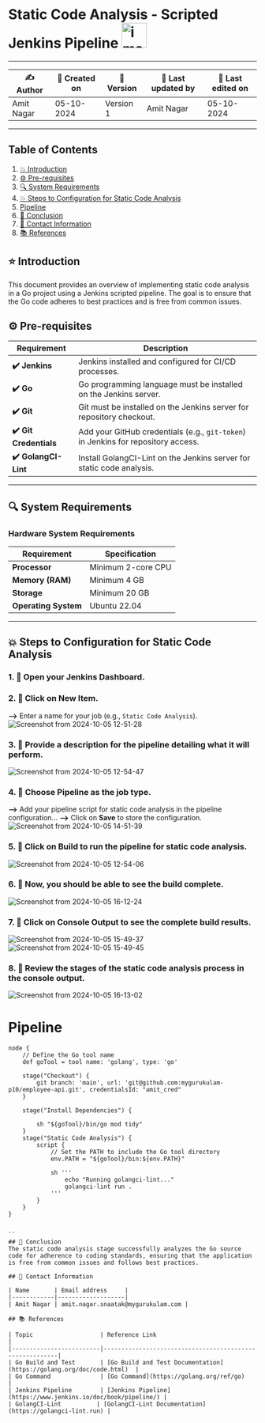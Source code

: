 
# Static Code Analysis - Scripted Jenkins Pipeline <img width="51" alt="image" src="https://github.com/user-attachments/assets/ce666869-4766-4f9d-9bfa-3627a76843f0">

---

| ✍ Author      | 📅 Created on  | 📌 Version    | 📝 Last updated by | 📅 Last edited on |
|---------------|----------------|---------------|-------------------|-------------------|
| Amit Nagar     | 05-10-2024     | Version 1     | Amit Nagar        | 05-10-2024        |

---

## Table of Contents
1. [💥 Introduction](#-introduction)
2. [⚙️ Pre-requisites](#-pre-requisites)
3. [🔍 System Requirements](#-system-requirements)
4. [💥 Steps to Configuration for Static Code Analysis](#-steps-to-configuration-for-static-code-analysis)
5. [Pipeline](#pipeline)
6. [📛 Conclusion](#-conclusion)
7. [📧 Contact Information](#-contact-information)
8. [📚 References](#-references)

## ⭐ Introduction
This document provides an overview of implementing static code analysis in a Go project using a Jenkins scripted pipeline. The goal is to ensure that the Go code adheres to best practices and is free from common issues.

## ⚙️ Pre-requisites

| Requirement          | Description                                                                 |
|----------------------|-----------------------------------------------------------------------------|
| **✔️ Jenkins**          | Jenkins installed and configured for CI/CD processes.                       |
| **✔️ Go**               | Go programming language must be installed on the Jenkins server.            |
| **✔️ Git**              | Git must be installed on the Jenkins server for repository checkout.        |
| **✔️ Git Credentials**  | Add your GitHub credentials (e.g., `git-token`) in Jenkins for repository access. |
| **✔️ GolangCI-Lint**   | Install GolangCI-Lint on the Jenkins server for static code analysis.       |

---

## 🔍 System Requirements

### Hardware System Requirements

| Requirement          | Specification                                                     |
|----------------------|-------------------------------------------------------------------|
| **Processor**        | Minimum 2-core CPU                                               |
| **Memory (RAM)**     | Minimum 4 GB                                                     |
| **Storage**          | Minimum 20 GB                                                    |
| **Operating System** | Ubuntu 22.04                                                    |

---

## 💥 Steps to Configuration for Static Code Analysis

### 1. 🚀 Open your Jenkins Dashboard.

### 2. 🚀 Click on **New Item**. 
**-->** Enter a name for your job (e.g., `Static Code Analysis`).
![Screenshot from 2024-10-05 12-51-28](https://github.com/user-attachments/assets/f0499105-7961-48d1-ad8d-5a7bb9d66029)

### 3. 🚀 Provide a description for the pipeline detailing what it will perform.
![Screenshot from 2024-10-05 12-54-47](https://github.com/user-attachments/assets/f344576b-320c-4c6e-87e4-d435f94aaa46)

### 4. 🚀 Choose **Pipeline** as the job type. 
**-->** Add your pipeline script for static code analysis in the pipeline configuration... 
**-->** Click on **Save** to store the configuration.
![Screenshot from 2024-10-05 14-51-39](https://github.com/user-attachments/assets/4dcd0efa-32b9-4a0d-ba3b-1acdc008759f)

### 5. 🚀 Click on **Build** to run the pipeline for static code analysis.
![Screenshot from 2024-10-05 12-54-06](https://github.com/user-attachments/assets/bff3c873-923e-4497-ac04-5147a29b3461)

### 6. 🚀 Now, you should be able to see the build complete.
![Screenshot from 2024-10-05 16-12-24](https://github.com/user-attachments/assets/bb2333cd-73f4-44bc-940b-05a540c9fe81)

### 7. 🚀 Click on **Console Output** to see the complete build results.
![Screenshot from 2024-10-05 15-49-37](https://github.com/user-attachments/assets/95e935a9-0ee0-486b-a160-2fb45fb3f538)
![Screenshot from 2024-10-05 15-49-45](https://github.com/user-attachments/assets/e8bdc109-7fa3-4195-835b-bbb9615cecfb)


### 8. 🚀 Review the stages of the static code analysis process in the console output.
![Screenshot from 2024-10-05 16-13-02](https://github.com/user-attachments/assets/3703f13d-472f-4382-915c-b6916a085749)


# Pipeline

```
node {
    // Define the Go tool name
    def goTool = tool name: 'golang', type: 'go'

    stage("Checkout") {
        git branch: 'main', url: 'git@github.com:mygurukulam-p10/employee-api.git', credentialsId: "amit_cred"
    }

    stage("Install Dependencies") {

        sh "${goTool}/bin/go mod tidy"
    }
    stage("Static Code Analysis") {
        script {
            // Set the PATH to include the Go tool directory
            env.PATH = "${goTool}/bin:${env.PATH}"

            sh '''
                echo "Running golangci-lint..."
                golangci-lint run .
            '''
        }
    }
}


``
## 📛 Conclusion
The static code analysis stage successfully analyzes the Go source code for adherence to coding standards, ensuring that the application is free from common issues and follows best practices.

## 📧 Contact Information

| Name       | Email address     |
|------------|-------------------|
| Amit Nagar | amit.nagar.snaatak@mygurukulam.com |

## 📚 References

| Topic                   | Reference Link                                           |
|-------------------------|---------------------------------------------------------|
| Go Build and Test       | [Go Build and Test Documentation](https://golang.org/doc/code.html)  |
| Go Command              | [Go Command](https://golang.org/ref/go)                |
| Jenkins Pipeline        | [Jenkins Pipeline](https://www.jenkins.io/doc/book/pipeline/) |
| GolangCI-Lint          | [GolangCI-Lint Documentation](https://golangci-lint.run) |
